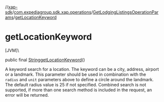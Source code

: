 //[xap-sdk](../../../index.md)/[com.expediagroup.sdk.xap.operations](../index.md)/[GetLodgingListingsOperationParams](index.md)/[getLocationKeyword](get-location-keyword.md)

# getLocationKeyword

[JVM]\

public final [String](https://docs.oracle.com/javase/8/docs/api/java/lang/String.html)[getLocationKeyword](get-location-keyword.md)()

A keyword search for a location. The keyword can be a city, address, airport or a landmark.  This parameter should be used in combination with the `radius` and `unit` parameters above to define a circle around the landmark.  The default radius value is 25 if not specified.  Combined search is not supported, if more than one search method is included in the request, an error will be returned.
